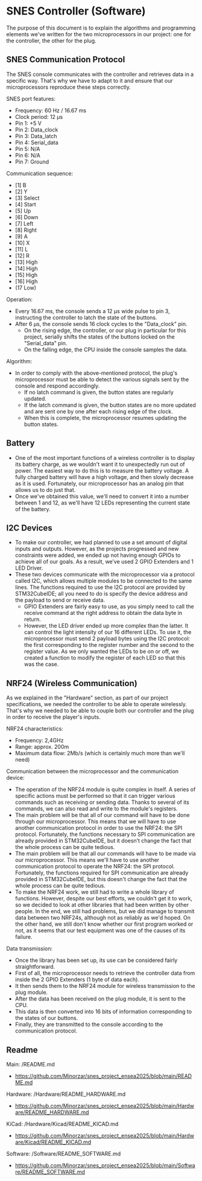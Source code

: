 # SNES Controller (Software)

The purpose of this document is to explain the algorithms and programming elements we've written for the two microprocessors in our project: one for the controller, the other for the plug.

## SNES Communication Protocol

The SNES console communicates with the controller and retrieves data in a specific way. That's why we have to adapt to it and ensure that our microprocessors reproduce these steps correctly.

SNES port features:
- Frequency: 60 Hz / 16.67 ms
- Clock period: 12 μs
- Pin 1: +5 V
- Pin 2: Data_clock
- Pin 3: Data_latch
- Pin 4: Serial_data
- Pin 5: N/A
- Pin 6: N/A
- Pin 7: Ground

Communication sequence:   
- [1] B
- [2] Y
- [3] Select
- [4] Start
- [5] Up
- [6] Down
- [7] Left
- [8] Right
- [9] A
- [10] X
- [11] L
- [12] R
- [13] High
- [14] High
- [15] High
- [16] High
- (17 Low)

Operation:
- Every 16.67 ms, the console sends a 12 μs wide pulse to pin 3, instructing the controller to latch the state of the buttons.
- After 6 μs, the console sends 16 clock cycles to the "Data_clock" pin.
    - On the rising edge, the controller, or our plug in particular for this project, serially shifts the states of the buttons locked on the "Serial_data" pin.
    - On the falling edge, the CPU inside the console samples the data.

Algorithm:
- In order to comply with the above-mentioned protocol, the plug's microprocessor must be able to detect the various signals sent by the console and respond accordingly.
    - If no latch command is given, the button states are regularly updated.
    - If the latch command is given, the button states are no more updated and are sent one by one after each rising edge of the clock.
    - When this is complete, the microprocessor resumes updating the button states.

## Battery

- One of the most important functions of a wireless controller is to display its battery charge, as we wouldn't want it to unexpectedly run out of power. The easiest way to do this is to measure the battery voltage. A fully charged battery will have a high voltage, and then slowly decrease as it is used. Fortunately, our microprocessor has an analog pin that allows us to do just that.
- Once we've obtained this value, we'll need to convert it into a number between 1 and 12, as we'll have 12 LEDs representing the current state of the battery.

## I2C Devices

- To make our controller, we had planned to use a set amount of digital inputs and outputs. However, as the projects progressed and new constraints were added, we ended up not having enough GPIOs to achieve all of our goals. As a result, we’ve used 2 GPIO Extenders and 1 LED Driver.
- These two devices communicate with the microprocessor via a protocol called I2C, which allows multiple modules to be connected to the same lines. The functions required to use the I2C protocol are provided by STM32CubeIDE; all you need to do is specify the device address and the payload to send or receive data.
    - GPIO Extenders are fairly easy to use, as you simply need to call the receive command at the right address to obtain the data byte in return.
    - However, the LED driver ended up more complex than the latter. It can control the light intensity of our 16 different LEDs. To use it, the microprocessor must send 2 payload bytes using the I2C protocol: the first corresponding to the register number and the second to the register value. As we only wanted the LEDs to be on or off, we created a function to modify the register of each LED so that this was the case.

## NRF24 (Wireless Communication)

As we explained in the "Hardware" section, as part of our project specifications, we needed the controller to be able to operate wirelessly. That's why we needed to be able to couple both our controller and the plug in order to receive the player's inputs.

NRF24 characteristics:
- Frequency: 2,4GHz
- Range: approx. 200m
- Maximum data flow: 2Mb/s (which is certainly much more than we'll need)

Communication between the microprocessor and the communication device:
- The operation of the NRF24 module is quite complex in itself. A series of specific actions must be performed so that it can trigger various commands such as receiving or sending data. Thanks to several of its commands, we can also read and write to the module's registers.
- The main problem will be that all of our command will have to be done through our microprocessor. This means that we will have to use another communication protocol in order to use the NRF24: the SPI protocol. Fortunately, the functions necessary to SPI communication are already provided in STM32CubeIDE, but it doesn’t change the fact that the whole process can be quite tedious.
- The main problem will be that all our commands will have to be made via our microprocessor. This means we'll have to use another communication protocol to operate the NRF24: the SPI protocol. Fortunately, the functions required for SPI communication are already provided in STM32CubeIDE, but this doesn't change the fact that the whole process can be quite tedious.
- To make the NRF24 work, we still had to write a whole library of functions. However, despite our best efforts, we couldn't get it to work, so we decided to look at other libraries that had been written by other people. In the end, we still had problems, but we did manage to transmit data between two NRF24s, although not as reliably as we'd hoped. On the other hand, we still don't know whether our first program worked or not, as it seems that our test equipment was one of the causes of its failure.

Data transmission:
- Once the library has been set up, its use can be considered fairly straightforward.
- First of all, the microprocessor needs to retrieve the controller data from inside the 2 GPIO Extenders (1 byte of data each). 
- It then sends them to the NRF24 module for wireless transmission to the plug module.
- After the data has been received on the plug module, it is sent to the CPU.
- This data is then converted into 16 bits of information corresponding to the states of our buttons.
- Finally, they are transmitted to the console according to the communication protocol.

## Readme

Main: /README.md
- https://github.com/Minorzar/snes_project_ensea2025/blob/main/README.md

Hardware: /Hardware/README_HARDWARE.md
- https://github.com/Minorzar/snes_project_ensea2025/blob/main/Hardware/README_HARDWARE.md

KiCad: /Hardware/Kicad/README_KICAD.md
- https://github.com/Minorzar/snes_project_ensea2025/blob/main/Hardware/Kicad/README_KICAD.md

Software: /Software/README_SOFTWARE.md
- https://github.com/Minorzar/snes_project_ensea2025/blob/main/Software/README_SOFTWARE.md
